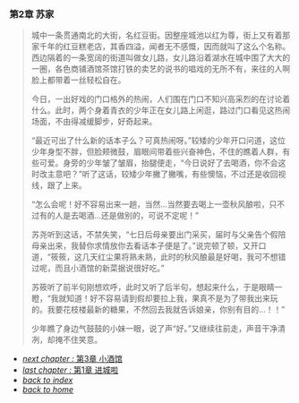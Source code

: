 ### 第2章 苏家

>   城中一条贯通南北的大街，名红豆街。因整座城池以红为尊，街上又有着那家千年的红豆糕老店，其香四溢，闻者无不感慨，因而就叫了这么个名称。西边隔着的一条宽阔的街道叫做女儿路，女儿路沿着湖水在城中围了大大的一圈，各色商铺酒馆茶馆打铁的卖艺的说书的唱戏的无所不有，来往的人啊脸上都带着一丝轻松自在。
>
>   今日，一出好戏的门口格外的热闹，人们围在门口不知兴高采烈的在讨论着什么。此时，两个身着青衣的少年正在女儿路上闲逛，路过门口看见这热闹场面，不由得减缓脚步，好奇起来。
>
>   “最近可出了什么新的话本子么？可真热闹呀。”较矮的少年开口问道，这位少年身型不胖，但脸颊微鼓，眉眼间带着些兴奋神色，不住的瞧着人群，有些可爱。身旁的少年皱了皱眉，抬腿便走，“今日说好了去喝酒，你不会这时改主意吧？”听了这话，较矮少年撇了撇嘴，有些懊恼，不过还是收回视线，跟了上来。
>
>   “怎么会呢！好不容易出来一趟，当然...当然要去喝上一壶秋风酿啦，只不过有的人是去喝酒...还是做别的，可说不定呢！”
>
>   苏尧听到这话，不禁失笑，“七日后母亲要出门采买，届时与父亲告个假陪母亲出来，我替你求情放你去看话本子便是了。”说完顿了顿，又开口道，“筱筱，这几天红尘果将熟未熟，此时的秋风酿最是好喝，我可不想错过呢，而且小酒馆的新菜据说很好吃。”
>
>   苏筱听了前半句刚想欢呼，此时又听了后半句，想起来什么，于是眼睛一瞪，“我就知道！好不容易请到假却要拉上我，果真不是为了带我出来玩的。我要花枝楼最新的糖果，不然回去我就告诉娘亲，你别有目的...！！”
>
>   少年瞧了身边气鼓鼓的小妹一眼，说了声“好。”又继续往前走，声音干净清冽，却掩不住笑意。

- [*next chapter :* 第3章 小酒馆](https://fiiish-yu.github.io/redleaf/chapter3)
- [*last chapter :* 第1章 进城啦](https://fiiish-yu.github.io/redleaf/chapter2)
- [*back to index*](https://fiiish-yu.github.io/redleaf/index)
- [*back to home*](https://fiiish-yu.github.io/)